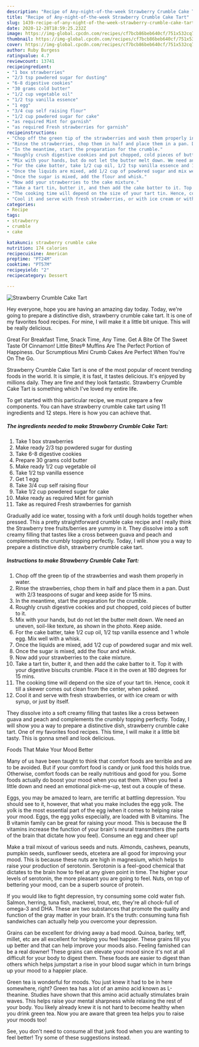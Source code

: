 ```yaml
---
description: "Recipe of Any-night-of-the-week Strawberry Crumble Cake Tart"
title: "Recipe of Any-night-of-the-week Strawberry Crumble Cake Tart"
slug: 1439-recipe-of-any-night-of-the-week-strawberry-crumble-cake-tart
date: 2020-12-28T18:59:25.232Z
image: https://img-global.cpcdn.com/recipes/cf7bcb86beb640cf/751x532cq70/strawberry-crumble-cake-tart-recipe-main-photo.jpg
thumbnail: https://img-global.cpcdn.com/recipes/cf7bcb86beb640cf/751x532cq70/strawberry-crumble-cake-tart-recipe-main-photo.jpg
cover: https://img-global.cpcdn.com/recipes/cf7bcb86beb640cf/751x532cq70/strawberry-crumble-cake-tart-recipe-main-photo.jpg
author: Ruby Burgess
ratingvalue: 4.7
reviewcount: 13741
recipeingredient:
- "1 box strawberries"
- "2/3 tsp powdered sugar for dusting"
- "6-8 digestive cookies"
- "30 grams cold butter"
- "1/2 cup vegetable oil"
- "1/2 tsp vanilla essence"
- "1 egg"
- "3/4 cup self raising flour"
- "1/2 cup powdered sugar for cake"
- "as required Mint for garnish"
- "as required Fresh strawberries for garnish"
recipeinstructions:
- "Chop off the green tip of the strawberries and wash them properly in water."
- "Rinse the strawberries, chop them in half and place them in a pan. Dust with 2/3 teaspoons of sugar and keep aside for 15 mins."
- "In the meantime, start the preparation for the crumble."
- "Roughly crush digestive cookies and put chopped, cold pieces of butter to it."
- "Mix with your hands, but do not let the butter melt down. We need an uneven, soil-like texture, as shown in the photo. Keep aside."
- "For the cake batter, take 1/2 cup oil, 1/2 tsp vanilla essence and 1 whole egg. Mix well with a whisk."
- "Once the liquids are mixed, add 1/2 cup of powdered sugar and mix well."
- "Once the sugar is mixed, add the flour and whisk."
- "Now add your strawberries to the cake mixture."
- "Take a tart tin, butter it, and then add the cake batter to it. Top it with your digestive biscuits crumble. Place it in the oven at 180 degrees for 15 mins."
- "The cooking time will depend on the size of your tart tin. Hence, cook it till a skewer comes out clean from the center, when poked."
- "Cool it and serve with fresh strawberries, or with ice cream or with syrup, or just by itself."
categories:
- Recipe
tags:
- strawberry
- crumble
- cake

katakunci: strawberry crumble cake 
nutrition: 174 calories
recipecuisine: American
preptime: "PT24M"
cooktime: "PT57M"
recipeyield: "2"
recipecategory: Dessert

---
```



![Strawberry Crumble Cake Tart](https://img-global.cpcdn.com/recipes/cf7bcb86beb640cf/751x532cq70/strawberry-crumble-cake-tart-recipe-main-photo.jpg)

Hey everyone, hope you are having an amazing day today. Today, we're going to prepare a distinctive dish, strawberry crumble cake tart. It is one of my favorites food recipes. For mine, I will make it a little bit unique. This will be really delicious.

Great For Breakfast Time, Snack Time, Any Time. Get A Bite Of The Sweet Taste Of Cinnamon! Little Bites® Muffins Are The Perfect Portion of Happiness. Our Scrumptious Mini Crumb Cakes Are Perfect When You&#39;re On The Go.

Strawberry Crumble Cake Tart is one of the most popular of recent trending foods in the world. It is simple, it is fast, it tastes delicious. It's enjoyed by millions daily. They are fine and they look fantastic. Strawberry Crumble Cake Tart is something which I've loved my entire life.


To get started with this particular recipe, we must prepare a few components. You can have strawberry crumble cake tart using 11 ingredients and 12 steps. Here is how you can achieve that.

<!--inarticleads1-->

##### The ingredients needed to make Strawberry Crumble Cake Tart:

1. Take 1 box strawberries
1. Make ready 2/3 tsp powdered sugar for dusting
1. Take 6-8 digestive cookies
1. Prepare 30 grams cold butter
1. Make ready 1/2 cup vegetable oil
1. Take 1/2 tsp vanilla essence
1. Get 1 egg
1. Take 3/4 cup self raising flour
1. Take 1/2 cup powdered sugar for cake
1. Make ready as required Mint for garnish
1. Take as required Fresh strawberries for garnish


Gradually add ice water, tossing with a fork until dough holds together when pressed. This a pretty straightforward crumble cake recipe and I really think the Strawberry tree fruits/berries are yummy in it. They dissolve into a soft creamy filling that tastes like a cross between guava and peach and complements the crumbly topping perfectly. Today, I will show you a way to prepare a distinctive dish, strawberry crumble cake tart. 

<!--inarticleads2-->

##### Instructions to make Strawberry Crumble Cake Tart:

1. Chop off the green tip of the strawberries and wash them properly in water.
1. Rinse the strawberries, chop them in half and place them in a pan. Dust with 2/3 teaspoons of sugar and keep aside for 15 mins.
1. In the meantime, start the preparation for the crumble.
1. Roughly crush digestive cookies and put chopped, cold pieces of butter to it.
1. Mix with your hands, but do not let the butter melt down. We need an uneven, soil-like texture, as shown in the photo. Keep aside.
1. For the cake batter, take 1/2 cup oil, 1/2 tsp vanilla essence and 1 whole egg. Mix well with a whisk.
1. Once the liquids are mixed, add 1/2 cup of powdered sugar and mix well.
1. Once the sugar is mixed, add the flour and whisk.
1. Now add your strawberries to the cake mixture.
1. Take a tart tin, butter it, and then add the cake batter to it. Top it with your digestive biscuits crumble. Place it in the oven at 180 degrees for 15 mins.
1. The cooking time will depend on the size of your tart tin. Hence, cook it till a skewer comes out clean from the center, when poked.
1. Cool it and serve with fresh strawberries, or with ice cream or with syrup, or just by itself.


They dissolve into a soft creamy filling that tastes like a cross between guava and peach and complements the crumbly topping perfectly. Today, I will show you a way to prepare a distinctive dish, strawberry crumble cake tart. One of my favorites food recipes. This time, I will make it a little bit tasty. This is gonna smell and look delicious. 

Foods That Make Your Mood Better


Many of us have been taught to think that comfort foods are terrible and are to be avoided. But if your comfort food is candy or junk food this holds true. Otherwise, comfort foods can be really nutritious and good for you. Some foods actually do boost your mood when you eat them. When you feel a little down and need an emotional pick-me-up, test out a couple of these.

Eggs, you may be amazed to learn, are terrific at battling depression. You should see to it, however, that what you make includes the egg yolk. The yolk is the most essential part of the egg iwhen it comes to helping raise your mood. Eggs, the egg yolks especially, are loaded with B vitamins. The B vitamin family can be great for raising your mood. This is because the B vitamins increase the function of your brain's neural transmitters (the parts of the brain that dictate how you feel). Consume an egg and cheer up!

Make a trail mixout of various seeds and nuts. Almonds, cashews, peanuts, pumpkin seeds, sunflower seeds, etcetera are all good for improving your mood. This is because these nuts are high in magnesium, which helps to raise your production of serotonin. Serotonin is a feel-good chemical that dictates to the brain how to feel at any given point in time. The higher your levels of serotonin, the more pleasant you are going to feel. Nuts, on top of bettering your mood, can be a superb source of protein.

If you would like to fight depression, try consuming some cold water fish. Salmon, herring, tuna fish, mackerel, trout, etc, they're all chock-full of omega-3 and DHA. These are two substances that promote the quality and function of the gray matter in your brain. It's the truth: consuming tuna fish sandwiches can actually help you overcome your depression. 

Grains can be excellent for driving away a bad mood. Quinoa, barley, teff, millet, etc are all excellent for helping you feel happier. These grains fill you up better and that can help improve your moods also. Feeling famished can be a real downer! These grains can elevate your mood since it's not at all difficult for your body to digest them. These foods are easier to digest than others which helps jumpstart a rise in your blood sugar which in turn brings up your mood to a happier place.

Green tea is wonderful for moods. You just knew it had to be in here somewhere, right? Green tea has a lot of an amino acid known as L-theanine. Studies have shown that this amino acid actually stimulates brain waves. This helps raise your mental sharpness while relaxing the rest of your body. You likely already knew it is not hard to become healthy when you drink green tea. Now you are aware that green tea helps you to raise your moods too!

See, you don't need to consume all that junk food when you are wanting to feel better! Try  some  of  these  suggestions  instead.

